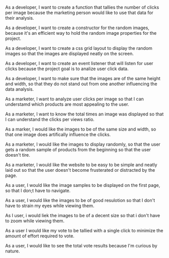 As a developer, I want to create a function that tallies the number of clicks per image because the marketing person would like to use that data for their analysis. 

As a developer, I want to create a constructor for the random images, because it's an efficient way to hold the random image properties for the project. 

As a developer, I want to create a css grid layout to display the random images so that the images are displayed neatly on the screen. 

As a developer, I want to create an event listener that will listen for user clicks because the project goal is to analize user click data. 

As a developer, I want to make sure that the images are of the same height and width, so that they do not stand out from one another influencing the data analysis. 

As a marketer, I want to analyze user clicks per image so that I can understamd which products are most appealing to the user. 

As a marketer, I want to know the total times an image was displayed so that I can understand the clicks per views ratio. 

As a marker, I would like the images to be of the same size and width, so that one image does artifically influence the clicks. 

As a marketer, I would like the images to display randomly, so that the user gets a random sample of products from the beginning so that the user doesn't tire. 

As a marketer, I would like the website to be easy to be simple and neatly laid out so that the user doesn't become frusterated or distracted by the page. 

As a user, I would like the image samples to be displayed on the first page, so that I don;t have to navigate. 

As a user, I would like the images to be of good resulotion so that I don't have to strain my eyes while viewing them.  

As I user, i would liek the images to be of a decent size so that i don't have to zoom while viewing them. 

As a user I would like my vote to be tallied with a single click to minimize the amount of effort required to vote. 

As a user, I would like to see the total vote results because I'm curious by nature. 
